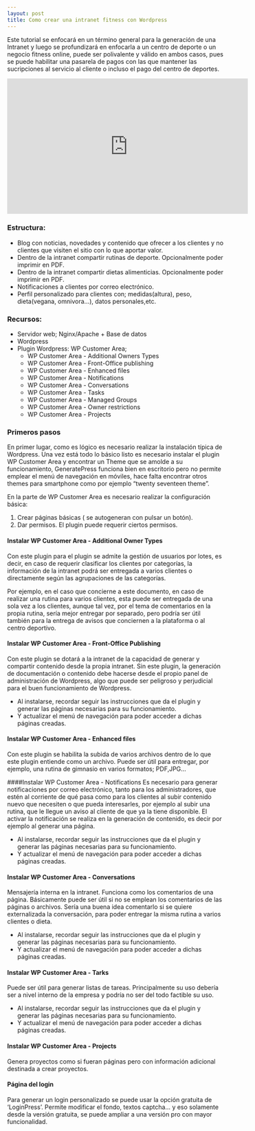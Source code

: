 ```yaml
---
layout: post
title: Como crear una intranet fitness con Wordpress
---
```


Este tutorial se enfocará en un término general para la generación de una Intranet y luego se profundizará en enfocarla a un centro de deporte o un negocio fitness online, puede ser polivalente y válido en ambos casos, pues se puede habilitar una pasarela de pagos con las que mantener las sucripciones al servicio al cliente o incluso el pago del centro de deportes.

<iframe width="560" height="315" src="https://www.youtube.com/embed/lbitKnfY2Wk" frameborder="0" allow="autoplay; encrypted-media" allowfullscreen></iframe>

### Estructura:

- Blog con noticias, novedades y contenido que ofrecer a los clientes y no clientes que visiten el sitio con lo que aportar valor.
- Dentro de la intranet compartir rutinas de deporte. Opcionalmente poder imprimir en PDF.
- Dentro de la intranet compartir dietas alimenticias. Opcionalmente poder imprimir en PDF.
- Notificaciones a clientes por correo electrónico.
- Perfil personalizado para clientes con; medidas(altura), peso, dieta(vegana, omnivora…), datos personales,etc. 

### Recursos:

- Servidor web; Nginx/Apache + Base de datos
- Wordpress
- Plugin Wordpress: WP Customer Area; 
   - WP Customer Area - Additional Owners Types
   - WP Customer Area - Front-Office publishing
   - WP Customer Area - Enhanced files
   - WP Customer Area - Notifications
   - WP Customer Area - Conversations
   - WP Customer Area - Tasks
   - WP Customer Area - Managed Groups
   - WP Customer Area - Owner restrictions
   - WP Customer Area - Projects

### Primeros pasos

En primer lugar, como es lógico es necesario realizar la instalación típica de Wordpress. Una vez está todo lo básico listo es necesario instalar el plugin WP Customer Area y encontrar un Theme que se amolde a su funcionamiento, GeneratePress funciona bien en escritorio pero no permite emplear el menú de navegación en móviles, hace falta encontrar otros themes para smartphone como por ejemplo “twenty seventeen theme”.

En la parte de WP Customer Area es necesario realizar la configuración básica:
1. Crear páginas básicas ( se autogeneran con pulsar un botón).
2. Dar permisos. El plugin puede requerir ciertos permisos.


#### Instalar WP Customer Area - Additional Owner Types
Con este plugin para el plugin se admite la gestión de usuarios por lotes, es decir, en caso de requerir clasificar los clientes por categorías, la información de la intranet podrá ser entregada a varios clientes o directamente según las agrupaciones de las categorías.

Por ejemplo, en el caso que concierne a este documento, en caso de realizar una rutina para varios clientes, esta puede ser entregada de una sola vez a los clientes, aunque tal vez, por el tema de comentarios en la propia rutina, sería mejor entregar por separado, pero podría ser útil también para la entrega de avisos que conciernen a la plataforma o al centro deportivo.


#### Instalar WP Customer Area - Front-Office Publishing
Con este plugin se dotará a la intranet de la capacidad de generar y compartir contenido desde la propia intranet. Sin este plugin, la generación de documentación o contenido debe hacerse desde el propio panel de administración de Wordpress, algo que puede ser peligroso y perjudicial para el buen funcionamiento de Wordpress.
- Al instalarse, recordar seguir las instrucciones que da el plugin y generar las páginas necesarias para su funcionamiento.
- Y actualizar el menú de navegación para poder acceder a dichas páginas creadas.

#### Instalar WP Customer Area - Enhanced files
Con este plugin se habilita la subida de varios archivos dentro de lo que este plugin entiende como un archivo. Puede ser útil para entregar, por ejemplo, una rutina de gimnasio en varios formatos; PDF,JPG…

####Instalar WP Customer Area - Notifications
Es necesario para generar notificaciones por correo electrónico, tanto para los administradores, que estén al corriente de qué pasa como para los clientes al subir contenido nuevo que necesiten o que pueda interesarles, por ejemplo al subir una rutina, que le llegue un aviso al cliente de que ya la tiene disponible. El activar la notificación se realiza en la generación de contenido, es decir por ejemplo al generar una página.
- Al instalarse, recordar seguir las instrucciones que da el plugin y generar las páginas necesarias para su funcionamiento.
- Y actualizar el menú de navegación para poder acceder a dichas páginas creadas.



#### Instalar WP Customer Area - Conversations
Mensajería interna en la intranet. Funciona como los comentarios de una página. Básicamente puede ser útil si no se emplean los comentarios de las páginas o archivos. Sería una buena idea comentarlo si se quiere externalizada la conversación, para poder entregar la misma rutina a varios clientes o dieta.
- Al instalarse, recordar seguir las instrucciones que da el plugin y generar las páginas necesarias para su funcionamiento.
- Y actualizar el menú de navegación para poder acceder a dichas páginas creadas.


#### Instalar WP Customer Area - Tarks
Puede ser útil para generar listas de tareas. Principalmente su uso debería ser a nivel interno de la empresa y podría no ser del todo factible su uso.
- Al instalarse, recordar seguir las instrucciones que da el plugin y generar las páginas necesarias para su funcionamiento.
- Y actualizar el menú de navegación para poder acceder a dichas páginas creadas.

#### Instalar WP Customer Area - Projects
Genera proyectos como si fueran páginas pero con información adicional destinada a crear proyectos. 

#### Página del login
Para generar un login personalizado se puede usar la opción gratuita de ‘LoginPress’. Permite modificar el fondo, textos captcha… y eso solamente desde la versión gratuita, se puede ampliar a una versión pro con mayor funcionalidad.
